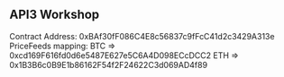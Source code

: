 ## API3 Workshop

Contract Address: 0xBAf30fF086C4E8c56837c9fFcC41d2c3429A313e
PriceFeeds mapping:
BTC => 0xcd169F616fd0d6e5487E627e5C6A4D098ECcDCC2
ETH => 0x1B3B6c0B9E1b86162F54f2F24622C3d069AD4f89
